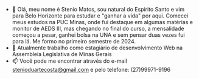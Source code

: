 - 👋 Olá, meu nome é Stenio Matos, sou natural do Espirito Santo e vim para Belo Horizonte para estudar e "ganhar a vida" por aqui. Comecei meus estudos na PUC Minas, onde fui destaque em algumas matérias e monitor de AEDS III, mas chegando no final do curso, a mensalidade começou a pesar, ganhei bolsa na UNA e sem pensar duas vezes fui para lá. Me formo no primeiro semestre de 2024.
- 💼 Atualmente trabalho como estagiário de desenvolvimento Web na Assembleia Legislativa de Minas Gerais
- 📫 Você pode me encontrar através do e-mail stenioduartecosta@gmail.com e pelo telefone: (27)99971-9196

